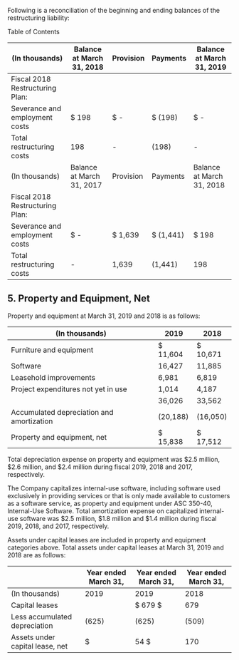 Following is a reconciliation of the beginning and ending balances of the restructuring liability:

Table of Contents

| (In thousands)                  | Balance at March 31, 2018   | Provision   | Payments   | Balance at March 31, 2019   |
|---------------------------------|-----------------------------|-------------|------------|-----------------------------|
| Fiscal 2018 Restructuring Plan: |                             |             |            |                             |
| Severance and employment costs  | $ 198                       | $ -         | $ (198)    | $ -                         |
| Total restructuring costs       | 198                         | -           | (198)      | -                           |
| (In thousands)                  | Balance at March 31, 2017   | Provision   | Payments   | Balance at March 31, 2018   |
| Fiscal 2018 Restructuring Plan: |                             |             |            |                             |
| Severance and employment costs  | $ -                         | $ 1,639     | $ (1,441)  | $ 198                       |
| Total restructuring costs       | -                           | 1,639       | (1,441)    | 198                         |

## 5. Property and Equipment, Net

Property and equipment at March 31, 2019 and 2018 is as follows:

| (In thousands)                            | 2019     | 2018     |
|-------------------------------------------|----------|----------|
| Furniture and equipment                   | $ 11,604 | $ 10,671 |
| Software                                  | 16,427   | 11,885   |
| Leasehold improvements                    | 6,981    | 6,819    |
| Project expenditures not yet in use       | 1,014    | 4,187    |
|                                           | 36,026   | 33,562   |
| Accumulated depreciation and amortization | (20,188) | (16,050) |
| Property and equipment, net               | $ 15,838 | $ 17,512 |

Total depreciation expense on property and equipment was $2.5 million, $2.6 million, and $2.4 million during fiscal 2019, 2018 and 2017, respectively.

The Company capitalizes internal-use software, including software used exclusively in providing services or that is only made available to customers as a software service, as property and equipment under ASC 350-40, Internal-Use Software. Total amortization expense on capitalized internal-use software was $2.5 million, $1.8 million and $1.4 million during fiscal 2019, 2018, and 2017, respectively.

Assets under capital leases are included in property and equipment categories above. Total assets under capital leases at March 31, 2019 and 2018 are as follows:

|                                 | Year ended March 31,   | Year ended March 31,   | Year ended March 31,   |
|---------------------------------|------------------------|------------------------|------------------------|
| (In thousands)                  | 2019                   | 2019                   | 2018                   |
| Capital leases                  |                        | $ 679 $                | 679                    |
| Less accumulated depreciation   | (625)                  | (625)                  | (509)                  |
| Assets under capital lease, net | $                      | 54 $                   | 170                    |